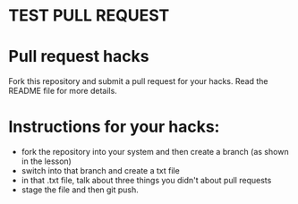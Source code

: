 # TEST PULL REQUEST
# Pull request hacks
Fork this repository and submit a pull request for your hacks. Read the README file for more details.

# Instructions for your hacks:
- fork the repository into your system and then create a branch (as shown in the lesson)
- switch into that branch and create a txt file 
- in that .txt file, talk about three things you didn't about pull requests
- stage the file and then git push. 
